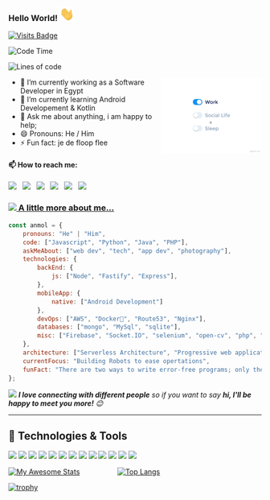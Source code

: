 ### Hello World!  <img src="https://github.com/AhmedNader65/AhmedNader65/blob/master/assets/Hi.gif" width="29px">
  [![Visits Badge](https://badges.pufler.dev/visits/AhmedNader65/AhmedNader65)](https://badges.pufler.dev/visits/AhmedNader65/AhmedNader65)
  <!--START_SECTION:waka-->
![Code Time](http://img.shields.io/badge/Code%20Time-1%2C420%20hrs%2014%20mins-blue)

![Lines of code](https://img.shields.io/badge/From%20Hello%20World%20I%27ve%20Written-1%20Million%20lines%20of%20code-blue)

<img src="https://github.com/AhmedNader65/AhmedNader65/blob/master/assets/life_balance.gif" alt="side Image" align="right" width="200" height="auto" />
  
  - 🔭 I’m currently working as a Software Developer in Egypt
  - 🌱 I’m currently learning Android Developement & Kotlin
  - 💬 Ask me about anything, i am happy to help;
  - 😄 Pronouns: He / Him
  - ⚡ Fun fact: je de floop flee
  
  
  #### 📫 How to reach me:
  
  [<img src="https://www.shareicon.net/data/512x512/2017/06/21/887435_logo_512x512.png" width="3.5%"/>](https://discord.gg/VxHuUCH7YC)  &nbsp; 
  [<img src="https://img.icons8.com/color/48/000000/twitter.png" width="3.5%"/>](https://twitter.com/ahmed_nader65)  &nbsp;
  [<img src="https://img.icons8.com/color/48/000000/linkedin.png" width="3.5%"/>](https://www.linkedin.com/in/ahmed94/)  &nbsp; 
  [<img src="https://img.icons8.com/fluent/48/000000/facebook-new.png" width="3.5%"/>](https://www.facebook.com/ahmed7.7.1994/)  &nbsp;
  [<img src="https://img.icons8.com/fluent/48/000000/instagram-new.png" width="3.5%"/>](https://www.instagram.com/ahmed_nader65/)  &nbsp; 
  <a href="mailto:Ahmed.nader1994@gmail.com"> <img src="https://img.icons8.com/fluent/48/000000/gmail.png" width="3.5%"/>
  
### <img src="https://media.giphy.com/media/VgCDAzcKvsR6OM0uWg/giphy.gif" width="50"> A little more about me...  

```javascript
const anmol = {
    pronouns: "He" | "Him",
    code: ["Javascript", "Python", "Java", "PHP"],
    askMeAbout: ["web dev", "tech", "app dev", "photography"],
    technologies: {
        backEnd: {
            js: ["Node", "Fastify", "Express"],
        },
        mobileApp: {
            native: ["Android Development"]
        },
        devOps: ["AWS", "Docker🐳", "Route53", "Nginx"],
        databases: ["mongo", "MySql", "sqlite"],
        misc: ["Firebase", "Socket.IO", "selenium", "open-cv", "php", "SuiteApp"]
    },
    architecture: ["Serverless Architecture", "Progressive web applications", "Single page applications"],
    currentFocus: "Building Robots to ease opertations",
    funFact: "There are two ways to write error-free programs; only the third one works"
};
```

<img src="https://media.giphy.com/media/LnQjpWaON8nhr21vNW/giphy.gif" width="60"> <em><b>I love connecting with different people</b> so if you want to say <b>hi, I'll be happy to meet you more!</b> 😊</em>

---
## 🔧 Technologies & Tools
![](https://img.shields.io/badge/OS-Linux-informational?style=flat&logo=linux&logoColor=white&color=2bbc8a)
![](https://img.shields.io/badge/Editor-IntelliJ_IDEA-informational?style=flat&logo=intellij-idea&logoColor=white&color=2bbc8a)
![](https://img.shields.io/badge/Code-Python-informational?style=flat&logo=python&logoColor=white&color=2bbc8a)
![](https://img.shields.io/badge/Code-JavaScript-informational?style=flat&logo=javascript&logoColor=white&color=2bbc8a)
![](https://img.shields.io/badge/Code-Golang-informational?style=flat&logo=go&logoColor=white&color=2bbc8a)
![](https://img.shields.io/badge/Code-Make-informational?style=flat&logo=cmake&logoColor=white&color=2bbc8a)
![](https://img.shields.io/badge/Code-Vue-informational?style=flat&logo=vue.js&logoColor=white&color=2bbc8a)
![](https://img.shields.io/badge/Shell-Bash-informational?style=flat&logo=gnu-bash&logoColor=white&color=2bbc8a)
![](https://img.shields.io/badge/Tools-PostgreSQL-informational?style=flat&logo=postgresql&logoColor=white&color=2bbc8a)
![](https://img.shields.io/badge/Tools-Docker-informational?style=flat&logo=docker&logoColor=white&color=2bbc8a)
![](https://img.shields.io/badge/Tools-Kubernetes-informational?style=flat&logo=kubernetes&logoColor=white&color=2bbc8a)
![](https://img.shields.io/badge/Tools-Red_Hat_OpenShift-informational?style=flat&logo=red-hat-open-shift&logoColor=white&color=2bbc8a)
![](https://img.shields.io/badge/Cloud-Digital_Ocean-informational?style=flat&logo=digitalocean&logoColor=white&color=2bbc8a)
   
[![My Awesome Stats](https://awesome-github-stats.azurewebsites.net/user-stats/AhmedNader65?cardType=level&theme=github-dark)](https://git.io/awesome-stats-card)
  &nbsp; &nbsp; &nbsp; &nbsp; &nbsp; &nbsp; &nbsp; &nbsp; &nbsp;
[![Top Langs](https://github-readme-stats.vercel.app/api/top-langs/?username=AhmedNader65&layout=compact&text_color=daf7dc&bg_color=151515&hide=css,html,php)](https://github.com/anuraghazra/github-readme-stats)
  
  [![trophy](https://github-profile-trophy.vercel.app/?username=AhmedNader65&theme=juicyfresh&no-frame=true&row=1&&margin-w=20&no-bg=true)](https://github-profile-trophy.vercel.app/?username=AhmedNader65&theme=juicyfresh&no-frame=true&row=1&&margin-w=20&no-bg=true)
  
 <!--START_SECTION:waka-->
  
<!--END_SECTION:waka-->
